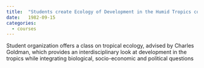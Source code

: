 ```yaml
---
title:  "Students create Ecology of Development in the Humid Tropics course"
date:   1982-09-15
categories:
  - courses
---
```


Student organization offers a class on tropical ecology, advised by Charles Goldman, which provides an interdisciplinary look at development in the tropics while integrating biological, socio-economic and political questions
